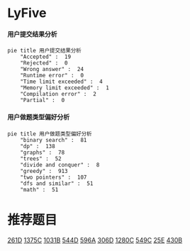 # LyFive

<!-- tabs:start -->



#### **用户提交结果分析**

```mermaid
pie title 用户提交结果分析
    "Accepted" :  19
    "Rejected" :  0
    "Wrong answer" :  24
    "Runtime error" :  0
    "Time limit exceeded" :  4
    "Memory limit exceeded" :  1
    "Compilation error" :  2
    "Partial" :  0
```

#### **用户做题类型偏好分析**

```mermaid
pie title 用户做题类型偏好分析
    "binary search" :  81
    "dp" :  138
    "graphs" :  78
    "trees" :  52
    "divide and conquer" :  8
    "greedy" :  913
    "two pointers" :  107
    "dfs and similar" :  51
    "math" :  51
```



<!-- tabs:end -->
# 推荐题目
[261D](https://codeforces.com/contest/261/problem/D)
[1375C](https://codeforces.com/contest/1375/problem/C)
[1031B](https://codeforces.com/contest/1031/problem/B)
[544D](https://codeforces.com/contest/544/problem/D)
[596A](https://codeforces.com/contest/596/problem/A)
[306D](https://codeforces.com/contest/306/problem/D)
[1280C](https://codeforces.com/contest/1280/problem/C)
[549C](https://codeforces.com/contest/549/problem/C)
[25E](https://codeforces.com/contest/25/problem/E)
[430B](https://codeforces.com/contest/430/problem/B)
